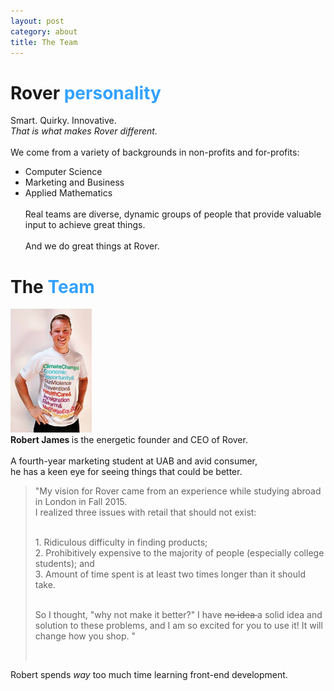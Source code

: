 ```yaml
---
layout: post
category: about
title: The Team
---
```


# Rover <font color="#33A2FF">personality </font>

Smart. Quirky. Innovative. <br>
<i> That is what makes Rover different. </i> <br><br>
We come from a variety of backgrounds in non-profits and for-profits: <br>
+ Computer Science <br>
+ Marketing and Business <br>
+ Applied Mathematics <br><br>
Real teams are diverse, dynamic groups of people that provide valuable input to achieve great things.<br><br>
And we do great things at Rover.<br>

# The <font color="#33A2FF">Team </font>

<img src="/img/robert_new_author_pic.jpg" width="130px" alt="Robert James"> <br>
<strong> Robert James </strong> is the energetic founder and CEO of Rover. <br><br>
A fourth-year marketing student at UAB and avid consumer, <br> he has a keen eye for seeing things that could be better. <br>
<blockquote>
<p>"My vision for Rover came from an experience while studying abroad in London in Fall 2015. <br>
I realized three issues with retail that should not exist:<br><br>
<p style="text-align: left;">
1. Ridiculous difficulty in finding products;<br>
2. Prohibitively expensive to the majority of people (especially college students); and <br>
3. Amount of time spent is at least two times longer than it should take. <br><br></p>
So I thought, "why not make it better?" I have <strike> no idea </strike> a solid idea and solution to these problems, and I am so excited for you to use it! It will change how you shop. "</p><br>
</blockquote>
Robert spends <i>way</i> too much time learning front-end development.
